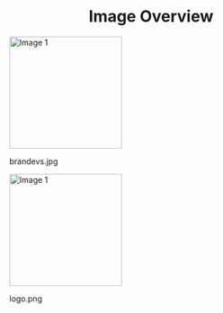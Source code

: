 <h1 style ="text-align: center;"> Image Overview </h1>
<div>
<div>
<img src="https://media.evkx.net/multimedia/models/audi/brandevs_xst.jpg" alt="Image 1" style="width: 200px;">
<p>brandevs.jpg</p>
</div>
<div>
<img src="https://media.evkx.net/multimedia/models/audi/logo_xst.png" alt="Image 1" style="width: 200px;">
<p>logo.png</p>
</div>
</div>
